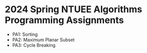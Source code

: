 # 2024 Spring NTUEE Algorithms Programming Assignments
- PA1: Sorting
- PA2: Maximum Planar Subset
- PA3: Cycle Breaking
